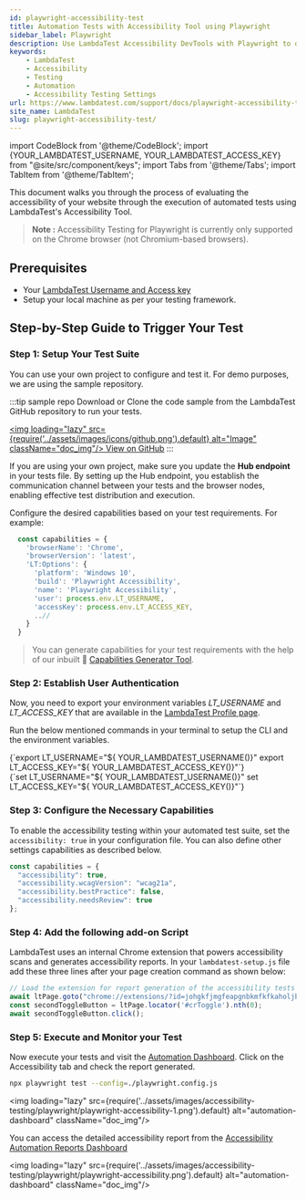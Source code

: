 ```yaml
---
id: playwright-accessibility-test
title: Automation Tests with Accessibility Tool using Playwright
sidebar_label: Playwright
description: Use LambdaTest Accessibility DevTools with Playwright to detect and report accessibility issues with automation, following WCAG guidelines.
keywords:
    - LambdaTest
    - Accessibility
    - Testing
    - Automation
    - Accessibility Testing Settings
url: https://www.lambdatest.com/support/docs/playwright-accessibility-test/
site_name: LambdaTest
slug: playwright-accessibility-test/
---
```


import CodeBlock from '@theme/CodeBlock';
import {YOUR_LAMBDATEST_USERNAME, YOUR_LAMBDATEST_ACCESS_KEY} from "@site/src/component/keys";
import Tabs from '@theme/Tabs';
import TabItem from '@theme/TabItem';

<script type="application/ld+json"
      dangerouslySetInnerHTML={{ __html: JSON.stringify({
       "@context": "https://schema.org",
        "@type": "BreadcrumbList",
        "itemListElement": [{
          "@type": "ListItem",
          "position": 1,
          "name": "Home",
          "item": "https://www.lambdatest.com"
        },{
          "@type": "ListItem",
          "position": 2,
          "name": "Support",
          "item": "https://www.lambdatest.com/support/docs/"
        },{
          "@type": "ListItem",
          "position": 3,
          "name": "Accessibility Testing Test",
          "item": "https://www.lambdatest.com/support/docs/playwright-accessibility-test/"
        }]
      })
    }}
></script>
This document walks you through the process of evaluating the accessibility of your website through the execution of automated tests using LambdaTest's Accessibility Tool.

> **Note :** Accessibility Testing for Playwright is currently only supported on the Chrome browser (not Chromium-based browsers).

## Prerequisites

- Your [LambdaTest Username and Access key](/support/docs/using-environment-variables-for-authentication-credentials/)
- Setup your local machine as per your testing framework.

## Step-by-Step Guide to Trigger Your Test

### Step 1: Setup Your Test Suite
You can use your own project to configure and test it. For demo purposes, we are using the sample repository.

:::tip sample repo
Download or Clone the code sample from the LambdaTest GitHub repository to run your tests.

<a href="https://github.com/LambdaTest/lambdatest-accessibility-playwright" className="github__anchor"><img loading="lazy" src={require('../assets/images/icons/github.png').default} alt="Image" className="doc_img"/> View on GitHub</a>
:::

If you are using your own project, make sure you update the **Hub endpoint** in your tests file. By setting up the Hub endpoint, you establish the communication channel between your tests and the browser nodes, enabling effective test distribution and execution.

Configure the desired capabilities based on your test requirements. For example:

```javascript
  const capabilities = {
    'browserName': 'Chrome',
    'browserVersion': 'latest',
    'LT:Options': {
      'platform': 'Windows 10',
      'build': 'Playwright Accessibility',
      'name': 'Playwright Accessibility',
      'user': process.env.LT_USERNAME,
      'accessKey': process.env.LT_ACCESS_KEY,
      ..//
    }
  }
```

> You can generate capabilities for your test requirements with the help of our inbuilt 🔗 [Capabilities Generator Tool](https://www.lambdatest.com/capabilities-generator/).

### Step 2: Establish User Authentication

Now, you need to export your environment variables *LT_USERNAME* and *LT_ACCESS_KEY* that are available in the [LambdaTest Profile page](https://accounts.lambdatest.com/detail/profile).

Run the below mentioned commands in your terminal to setup the CLI and the environment variables.

<Tabs className="docs__val">

<TabItem value="bash" label="Linux / MacOS" default>

  <div className="lambdatest__codeblock">
    <CodeBlock className="language-bash">
  {`export LT_USERNAME="${ YOUR_LAMBDATEST_USERNAME()}"
export LT_ACCESS_KEY="${ YOUR_LAMBDATEST_ACCESS_KEY()}"`}
  </CodeBlock>
</div>

</TabItem>

<TabItem value="powershell" label="Windows" default>

  <div className="lambdatest__codeblock">
    <CodeBlock className="language-powershell">
  {`set LT_USERNAME="${ YOUR_LAMBDATEST_USERNAME()}"
set LT_ACCESS_KEY="${ YOUR_LAMBDATEST_ACCESS_KEY()}"`}
  </CodeBlock>
</div>

</TabItem>
</Tabs>

### Step 3: Configure the Necessary Capabilities
To enable the accessibility testing within your automated test suite, set the `accessibility: true` in your configuration file. You can also define other settings capabilities as described below.

```javascript
const capabilities = {
  "accessibility": true,
  "accessibility.wcagVersion": "wcag21a",
  "accessibility.bestPractice": false,
  "accessibility.needsReview": true
};
```

### Step 4: Add the following add-on Script
LambdaTest uses an internal Chrome extension that powers accessibility scans and generates accessibility reports. In your `lambdatest-setup.js` file add these three lines after your page creation command as shown below:

```javascript
// Load the extension for report generation of the accessibility tests
await ltPage.goto("chrome://extensions/?id=johgkfjmgfeapgnbkmfkfkaholjbcnah");
const secondToggleButton = ltPage.locator('#crToggle').nth(0); 
await secondToggleButton.click();
```

### Step 5: Execute and Monitor your Test

Now execute your tests and visit the [Automation Dashboard](https://accounts.lambdatest.com/dashboard). Click on the Accessibility tab and check the report generated.

```bash
npx playwright test --config=./playwright.config.js
```

<img loading="lazy" src={require('../assets/images/accessibility-testing/playwright/playwright-accessibility-1.png').default} alt="automation-dashboard" className="doc_img"/> <br />

You can access the detailed accessibility report from the [Accessibility Automation Reports Dashboard](https://accessibility.lambdatest.com/automation)

<img loading="lazy" src={require('../assets/images/accessibility-testing/playwright/playwright-accessibility.png').default} alt="automation-dashboard" className="doc_img"/>